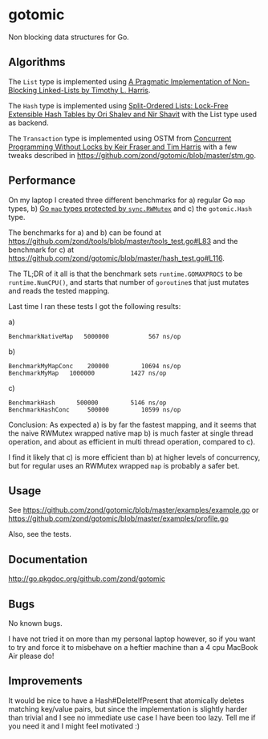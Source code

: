 # gotomic

Non blocking data structures for Go.

## Algorithms

The `List` type is implemented using [A Pragmatic Implementation of Non-Blocking Linked-Lists by Timothy L. Harris](http://www.timharris.co.uk/papers/2001-disc.pdf).

The `Hash` type is implemented using [Split-Ordered Lists: Lock-Free Extensible Hash Tables by Ori Shalev and Nir Shavit](http://www.cs.ucf.edu/~dcm/Teaching/COT4810-Spring2011/Literature/SplitOrderedLists.pdf) with the List type used as backend.

The `Transaction` type is implemented using OSTM from [Concurrent Programming Without Locks by Keir Fraser and Tim Harris](http://www.cl.cam.ac.uk/research/srg/netos/papers/2007-cpwl.pdf) with a few tweaks described in https://github.com/zond/gotomic/blob/master/stm.go.

## Performance

On my laptop I created three different benchmarks for a) regular Go `map` types, b) [Go `map` types protected by `sync.RWMutex`](https://github.com/zond/tools/blob/master/tools.go#L142) and c) the `gotomic.Hash` type.

The benchmarks for a) and b) can be found at https://github.com/zond/tools/blob/master/tools_test.go#L83 and the benchmark for c) at https://github.com/zond/gotomic/blob/master/hash_test.go#L116.

The TL;DR of it all is that the benchmark sets `runtime.GOMAXPROCS` to be `runtime.NumCPU()`, and starts that number of `goroutine`s that just mutates and reads the tested mapping.

Last time I ran these tests I got the following results:

a)

    BenchmarkNativeMap	 5000000	       567 ns/op

b)

    BenchmarkMyMapConc	  200000	     10694 ns/op
    BenchmarkMyMap	 1000000	      1427 ns/op

c)

    BenchmarkHash      500000	      5146 ns/op
    BenchmarkHashConc	  500000	     10599 ns/op

Conclusion: As expected a) is by far the fastest mapping, and it seems that the naive RWMutex wrapped native map b) is much faster at single thread operation, and about as efficient in multi thread operation, compared to c).

I find it likely that c) is more efficient than b) at higher levels of concurrency, but for regular uses an RWMutex wrapped `map` is probably a safer bet.

## Usage

See https://github.com/zond/gotomic/blob/master/examples/example.go or https://github.com/zond/gotomic/blob/master/examples/profile.go

Also, see the tests.

## Documentation

http://go.pkgdoc.org/github.com/zond/gotomic

## Bugs

No known bugs.

I have not tried it on more than my personal laptop however, so if you want to try and force it to misbehave on a heftier machine than a 4 cpu MacBook Air please do!

## Improvements

It would be nice to have a Hash#DeleteIfPresent that atomically deletes matching key/value pairs, but since the implementation is slightly harder than trivial and I see no immediate use case I have been too lazy. Tell me if you need it and I might feel motivated :)
